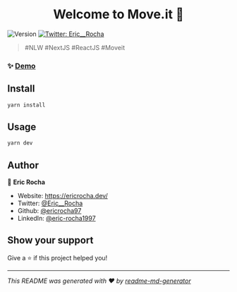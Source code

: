 <h1 align="center">Welcome to Move.it 👋</h1>
<p>
  <img alt="Version" src="https://img.shields.io/badge/version-0.1.0-blue.svg?cacheSeconds=2592000" />
  <a href="https://twitter.com/Eric__Rocha" target="_blank">
    <img alt="Twitter: Eric__Rocha" src="https://img.shields.io/twitter/follow/Eric__Rocha.svg?style=social" />
  </a>
</p>

> #NLW #NextJS #ReactJS #Moveit

### ✨ [Demo](https://moveit.ericrocha.dev)

## Install

```sh
yarn install
```

## Usage

```sh
yarn dev
```

## Author

👤 **Eric Rocha**

* Website: https://ericrocha.dev/
* Twitter: [@Eric__Rocha](https://twitter.com/Eric__Rocha)
* Github: [@ericrocha97](https://github.com/ericrocha97)
* LinkedIn: [@eric-rocha1997](https://linkedin.com/in/eric-rocha1997)

## Show your support

Give a ⭐️ if this project helped you!

***
_This README was generated with ❤️ by [readme-md-generator](https://github.com/kefranabg/readme-md-generator)_
